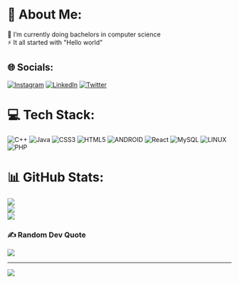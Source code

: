 # 💫 About Me:
🔭 I’m currently doing bachelors in computer science<br>⚡  It all started with "Hello world"


## 🌐 Socials:
[![Instagram](https://img.shields.io/badge/Instagram-%23E4405F.svg?logo=Instagram&logoColor=white)](https://instagram.com/munshi_muiz) [![LinkedIn](https://img.shields.io/badge/LinkedIn-%230077B5.svg?logo=linkedin&logoColor=white)](https://linkedin.com/in/abdul-muiz-munshi-6ab4141b8) [![Twitter](https://img.shields.io/badge/Twitter-%231DA1F2.svg?logo=Twitter&logoColor=white)](https://twitter.com/muiz_munshi) 

# 💻 Tech Stack:
![C++](https://img.shields.io/badge/c++-%2300599C.svg?style=for-the-badge&logo=c%2B%2B&logoColor=white) ![Java](https://img.shields.io/badge/java-%23ED8B00.svg?style=for-the-badge&logo=java&logoColor=white) ![CSS3](https://img.shields.io/badge/css3-%231572B6.svg?style=for-the-badge&logo=css3&logoColor=white) ![HTML5](https://img.shields.io/badge/html5-%23E34F26.svg?style=for-the-badge&logo=html5&logoColor=white) ![ANDROID](https://img.shields.io/badge/android-%2320232a.svg?style=for-the-badge&logo=android&logoColor=%a4c639) ![React](https://img.shields.io/badge/react-%2320232a.svg?style=for-the-badge&logo=react&logoColor=%2361DAFB) ![MySQL](https://img.shields.io/badge/mysql-%2300f.svg?style=for-the-badge&logo=mysql&logoColor=white) ![LINUX](https://img.shields.io/badge/Linux-FCC624?style=for-the-badge&logo=linux&logoColor=black)![PHP](https://img.shields.io/badge/php-%23777BB4.svg?style=for-the-badge&logo=php&logoColor=white)
# 📊 GitHub Stats:
![](https://github-readme-stats.vercel.app/api?username=muiz2353673&theme=dark&hide_border=false&include_all_commits=false&count_private=false)<br/>
![](https://github-readme-streak-stats.herokuapp.com/?user=muiz2353673&theme=dark&hide_border=false)<br/>
![](https://github-readme-stats.vercel.app/api/top-langs/?username=muiz2353673&theme=dark&hide_border=false&include_all_commits=false&count_private=false&layout=compact)

### ✍️ Random Dev Quote
![](https://quotes-github-readme.vercel.app/api?type=horizontal&theme=radical)

---
[![](https://visitcount.itsvg.in/api?id=muiz2353673&icon=0&color=0)](https://visitcount.itsvg.in)

<!-- Proudly created with GPRM ( https://gprm.itsvg.in ) -->
